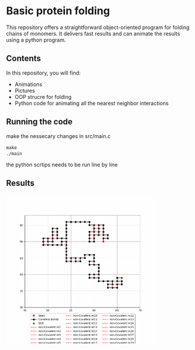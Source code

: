 # Basic protein folding

This repository offers a straightforward object-oriented program for folding chains of monomers. It delivers fast results and can animate the results using a python program. 

## Contents

In this repository, you will find:
- Animations
- Pictures
- OOP strucre for folding
- Python code for animating all the nearest neighbor interactions

## Running the code
make the nessecary changes in src/main.c

```console
make
./main
```
the python scrtips needs to be run line by line

## Results

<img src="_misc/data/monte_carlo_sim/task_2.5/gif/main_sim.gif" width =80%>
